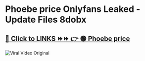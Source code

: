
 # Phoebe price Onlyfans Leaked - Update Files 8dobx

## <h2><a href="https://clipsfans.com/Phoebe_price&ref=git">🔗 Click to LINKS ⏩⏩ 👉 🟢 Phoebe price </a></h2>

<a href="https://clipsfans.com/Phoebe_price&ref=git" rel="nofollow" data-target="animated-image.originalLink"><img src="https://i.ibb.co.com/xMMVF88/686577567.gif" alt="Viral Video Original" style="max-width: 100%; display: inline-block;" data-target="animated-image.originalImage"></a>

